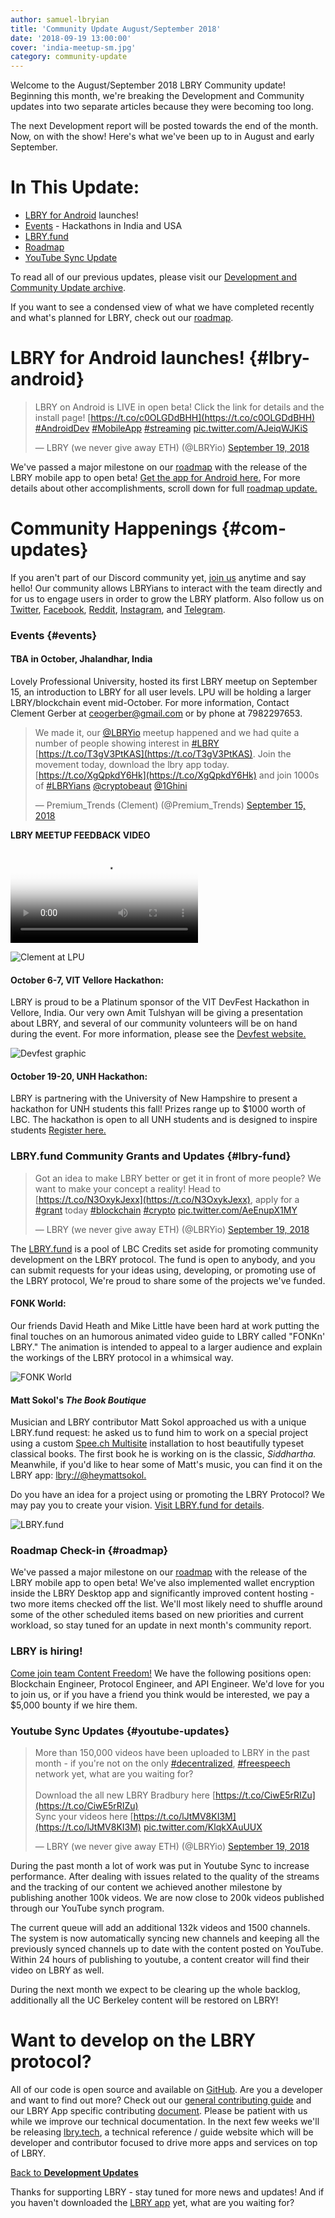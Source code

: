 ```yaml
---
author: samuel-lbryian
title: 'Community Update August/September 2018'
date: '2018-09-19 13:00:00'
cover: 'india-meetup-sm.jpg'
category: community-update
---
```


Welcome to the August/September 2018 LBRY Community update! Beginning this month, we're breaking the Development and Community updates into two separate articles because they were becoming too long.

The next Development report will be posted towards the end of the month. Now, on with the show! Here's what we've been up to in August and early September.

# In This Update:
* [LBRY for Android](#lbry-android) launches!
* [Events](#events) - Hackathons in India and USA
* [LBRY.fund](#lbry-fund)
* [Roadmap](#roadmap)
* [YouTube Sync Update](#youtube-updates)

To read all of our previous updates, please visit our [Development and Community Update archive](/news/category/community-update).

If you want to see a condensed view of what we have completed recently and what's planned for LBRY, check out our [roadmap](/roadmap).

# LBRY for Android launches! {#lbry-android}

> LBRY on Android is LIVE in open beta! Click the link for details and the install page! [https://t.co/c0OLGDdBHH](https://t.co/c0OLGDdBHH) [#AndroidDev](https://twitter.com/hashtag/AndroidDev) [#MobileApp](https://twitter.com/hashtag/MobileApp) [#streaming](https://twitter.com/hashtag/streaming) [pic.twitter.com/AJeiqWJKiS](https://t.co/AJeiqWJKiS)
>
> — LBRY (we never give away ETH) (@LBRYio) [September 19, 2018](https://twitter.com/lbrycom/status/1042399927345860608)

We've passed a major milestone on our [roadmap](/roadmap) with the release of the LBRY mobile app to open beta! [Get the app for Android here.](https://play.google.com/store/apps/details?id=io.lbry.browser) For more details about other accomplishments, scroll down for full [roadmap update.](#roadmap)

# Community Happenings {#com-updates}
If you aren't part of our Discord community yet, [join us](https://chat.lbry.com) anytime and say hello! Our community allows LBRYians to interact with the team directly and for us to engage users in order to grow the LBRY platform. Also follow us on [Twitter](https://twitter.com/lbrycom), [Facebook](https://facebook.com/lbryio), [Reddit](https://www.reddit.com/r/lbry), [Instagram](https://www.instagram.com/lbryio), and [Telegram](https://t.me/lbryofficial).

### Events {#events}

#### TBA in October, Jhalandhar, India
Lovely Professional University, hosted its first LBRY meetup on September 15, an introduction to LBRY for all user levels. LPU will be holding a larger LBRY/blockchain event mid-October. For more information, Contact Clement Gerber at ceogerber@gmail.com or by phone at 7982297653.

> We made it, our [@LBRYio](https://twitter.com/lbrycom) meetup happened and we had quite a number of people showing interest in [#LBRY](https://twitter.com/hashtag/LBRY) [https://t.co/T3gV3PtKAS](https://t.co/T3gV3PtKAS). Join the movement today, download the lbry app today. [https://t.co/XgQpkdY6Hk](https://t.co/XgQpkdY6Hk) and join 1000s of [#LBRYians](https://twitter.com/hashtag/LBRYians) [@cryptobeaut](https://twitter.com/cryptobeaut) [@1Ghini](https://twitter.com/1Ghini)
>
> — Premium_Trends (Clement) (@Premium_Trends) [September 15, 2018](https://twitter.com/Premium_Trends/status/1041060144694480896)

**LBRY MEETUP FEEDBACK VIDEO**

<video controls poster="https://spee.ch/99c907db5a0fdae11cd5430774614b972bfa73eb/LB3TrLkLovPfGbh89NfhvTm0.JPG" src="https://spee.ch/f9938280f71d90186467260c905932c24fc395d3/lbry-meetup-feedback.mp4"/></video>

![Clement at LPU](https://spee.ch/e/clement-india)

#### October 6-7, VIT Vellore Hackathon:
LBRY is proud to be a Platinum sponsor of the VIT DevFest Hackathon in Vellore, India. Our very own Amit Tulshyan will be giving a presentation about LBRY, and several of our community volunteers will be on hand during the event. For more information, please see the [Devfest website.]( https://devfest.dscvit.com)

![Devfest graphic](https://spee.ch/0/devfest)

#### October 19-20, UNH Hackathon:
LBRY is partnering with the University of New Hampshire to present a hackathon for UNH students this fall! Prizes range up to $1000 worth of LBC. The hackathon is open to all UNH students and is designed to inspire students  [Register here.](https://www.unh.edu/ecenter/hackathons)

### LBRY.fund Community Grants and Updates {#lbry-fund}

> Got an idea to make LBRY better or get it in front of more people? We want to make your concept a reality! Head to [https://t.co/N3OxykJexx](https://t.co/N3OxykJexx), apply for a [#grant](https://twitter.com/hashtag/grant) today [#blockchain](https://twitter.com/hashtag/blockchain) [#crypto](https://twitter.com/hashtag/crypto) [pic.twitter.com/AeEnupX1MY](https://t.co/AeEnupX1MY)
>
> — LBRY (we never give away ETH) (@LBRYio) [September 19, 2018](https://twitter.com/lbrycom/status/1042514209026834433)

The [LBRY.fund](https://lbry.fund) is a pool of LBC Credits set aside for promoting community development on the LBRY protocol. The fund is open to anybody, and you can submit requests for your ideas using, developing, or promoting use of the LBRY protocol, We're proud to share some of the projects we've funded.

#### FONK World:
Our friends David Heath and Mike Little have been hard at work putting the final touches on an humorous animated video guide to LBRY called "FONKn' LBRY." The animation is intended to appeal to a larger audience and explain the workings of the LBRY protocol in a whimsical way.

![FONK World](https://spee.ch/b/fonk)

#### Matt Sokol's _The Book Boutique_
Musician and LBRY contributor Matt Sokol approached us with a unique LBRY.fund request: he asked us to fund him to work on a special project using a custom [Spee.ch Multisite](https://github.com/lbryio/spee.ch) installation to host beautifully typeset classical books. The first book he is working on is the classic, _Siddhartha._ Meanwhile, if you'd like to hear some of Matt's music, you can find it on the LBRY app: [lbry://@heymattsokol.](https://open.lbry.com/@heymattsokol)

Do you have an idea for a project using or promoting the LBRY Protocol? We may pay you to create your vision. [Visit LBRY.fund for details](https://lbry.fund).

![LBRY.fund](https://spee.ch/2/lbry-fund.png)

### Roadmap Check-in {#roadmap}
We've passed a major milestone on our [roadmap](/roadmap) with the release of the LBRY mobile app to open beta! We've also implemented wallet encryption inside the LBRY Desktop app and significantly improved content hosting - two more items checked off the list. We'll most likely need to shuffle around some of the other scheduled items based on new priorities and current workload, so stay tuned for an update in next month's community report.

### LBRY is hiring!
[Come join team Content Freedom!](/join-us) We have the following positions open: Blockchain Engineer, Protocol Engineer, and API Engineer. We'd love for you to join us, or if you have a friend you think would be interested, we pay a $5,000 bounty if we hire them.

### Youtube Sync Updates {#youtube-updates}

> More than 150,000 videos have been uploaded to LBRY in the past month - if you're not on the only [#decentralized](https://twitter.com/hashtag/decentralized), [#freespeech](https://twitter.com/hashtag/freespeech) network yet, what are you waiting for?<br/><br/>
> Download the all new LBRY Bradbury here [https://t.co/CiwE5rRIZu](https://t.co/CiwE5rRIZu)<br/>
> Sync your videos here [https://t.co/lJtMV8KI3M](https://t.co/lJtMV8KI3M) [pic.twitter.com/KlqkXAuUUX](https://t.co/KlqkXAuUUX)
>
> — LBRY (we never give away ETH) (@LBRYio) [September 19, 2018](https://twitter.com/lbrycom/status/1042431169055399936)

During the past month a lot of work was put in Youtube Sync to increase performance. After dealing with issues related to the quality of the streams and the tracking of our content we achieved another milestone by publishing another 100k videos. We are now close to 200k videos published through our YouTube synch program.

The current queue will add an additional 132k videos and 1500 channels.
The system is now automatically syncing new channels and keeping all the previously synced channels up to date with the content posted on YouTube. Within 24 hours of publishing to youtube, a content creator will find their video on LBRY as well.

During the next month we expect to be clearing up the whole backlog, additionally all the UC Berkeley content will be restored on LBRY!

# Want to develop on the LBRY protocol?
All of our code is open source and available on [GitHub](https://github.com/lbryio). Are you a developer and want to find out more? Check out our [general contributing guide](/faq/contributing) and our LBRY App specific contributing [document](https://github.com/lbryio/lbry-app/blob/master/CONTRIBUTING.md). Please be patient with us while we improve our technical documentation. In the next few weeks we'll be releasing [lbry.tech](#lbry-tech), a technical reference / guide website which will be developer and contributor focused to drive more apps and services on top of LBRY.

[Back to **Development Updates**](#dev-updates)

Thanks for supporting LBRY - stay tuned for more news and updates! And if you haven't downloaded the [LBRY app](/get?auto=1) yet, what are you waiting for?
